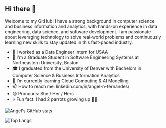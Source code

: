 ## Hi there 👋

Welcome to my GitHub! 
I have a strong background in computer science and business information and analytics, with hands-on experience in data engineering, data science, and software development. I am passionate about leveraging technology to solve real-world problems and continuously learning new skills to stay updated in this fast-paced industry.

- 🔭 I worked as a Data Engineer Intern for USAA
- 🏫 I'm a Graduate Student in Software Engineering Systems at Northeastern University, Boston
- 🎓 I graduated from the University of Denver with Bachelors in Computer Science & Business Information Analytics
- 🌱 I’m currently learning Cloud Computing & AI Modelling
- 📫 How to reach me: linkedin.com/in/angel-n-fernandes/
- 😄 Pronouns: She / Her / Hers
- ⚡ Fun fact: I had 2 parrots growing up 🦜🦜

![Angel's GitHub stats](https://github-readme-stats.vercel.app/api?username=angferna&show_icons=true&theme=radical)

![Top Langs](https://github-readme-stats.vercel.app/api/top-langs/?username=angferna&layout=compact)

<!--
## Education

### Northeastern University | Boston, MA
**Master of Science in Software Engineering Systems**  
*Expected: Sept 2023 – Jun 2025*  

### University of Denver | Denver, CO
**Bachelor of Science in Computer Science**
*Sept 2019 – Jun 2023*  
**Bachelor of Science in Business Administration – Business Information & Analytics**
*Sept 2019 – Jun 2023*  

## Skills

**Languages:** Java, SQL, C/C++, Python, Haskell, JavaScript, CSS, HTML5, .NET, R, JavaFX, Swift  
**Technologies / Frameworks:** Visual Studio, Alteryx, Power BI, Tableau, SSIS, ArcGIS, Git, Xcode  
**Coursera Certifications:** Meta Back-End Developer Professional Certificate, IBM AI Engineering Professional Certificate  

## Professional Experience

### Data Engineer Intern | USAA – IT P&C Data & Analytics Team; San Antonio, Texas
*May 2024 – Present*

### Data Science Assistant | Pardee Center for International Futures, University of Denver
*Aug 2022 – Oct 2023*

### Data Analysis & Visualization Research Aide | Pardee Center for International Futures, University of Denver
*Jun 2022 – Jan 2023*

**angferna/angferna** is a ✨ _special_ ✨ repository because its `README.md` (this file) appears on your GitHub profile.

Here are some ideas to get you started:

- 🔭 I’m currently working as a Data Engineer Intern for USAA
- 🌱 I’m currently learning Cloud Computing & AI Modelling
- 📫 How to reach me: linkedin.com/in/angel-n-fernandes
- 😄 Pronouns: She / Her / Hers
- ⚡ Fun fact: I had 2 parrots growing up.
-->
